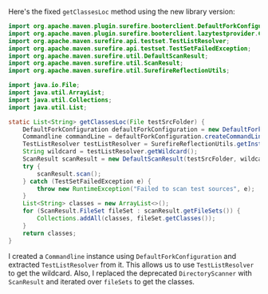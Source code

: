 Here's the fixed `getClassesLoc` method using the new library version:

```java
import org.apache.maven.plugin.surefire.booterclient.DefaultForkConfiguration;
import org.apache.maven.plugin.surefire.booterclient.lazytestprovider.Commandline;
import org.apache.maven.surefire.api.testset.TestListResolver;
import org.apache.maven.surefire.api.testset.TestSetFailedException;
import org.apache.maven.surefire.util.DefaultScanResult;
import org.apache.maven.surefire.util.ScanResult;
import org.apache.maven.surefire.util.SurefireReflectionUtils;

import java.io.File;
import java.util.ArrayList;
import java.util.Collections;
import java.util.List;

static List<String> getClassesLoc(File testSrcFolder) {
    DefaultForkConfiguration defaultForkConfiguration = new DefaultForkConfiguration();
    Commandline commandLine = defaultForkConfiguration.createCommandLine(new StartupConfiguration(), 0, testSrcFolder.getParentFile());
    TestListResolver testListResolver = SurefireReflectionUtils.getInstanceOf(TestListResolver.class, commandLine);
    String wildcard = testListResolver.getWildcard();
    ScanResult scanResult = new DefaultScanResult(testSrcFolder, wildcard);
    try {
        scanResult.scan();
    } catch (TestSetFailedException e) {
        throw new RuntimeException("Failed to scan test sources", e);
    }
    List<String> classes = new ArrayList<>();
    for (ScanResult.FileSet fileSet : scanResult.getFileSets()) {
        Collections.addAll(classes, fileSet.getClasses());
    }
    return classes;
}
```

I created a `Commandline` instance using `DefaultForkConfiguration` and extracted `TestListResolver` from it. This allows us to use `TestListResolver` to get the wildcard. Also, I replaced the deprecated `DirectoryScanner` with `ScanResult` and iterated over `fileSets` to get the classes.